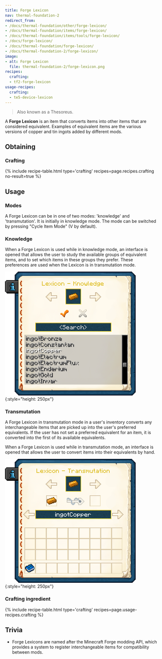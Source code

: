 ```yaml
---
title: Forge Lexicon
nav: thermal-foundation-2
redirect_from:
- /docs/thermal-foundation/other/forge-lexicon/
- /docs/thermal-foundation/items/forge-lexicon/
- /docs/thermal-foundation/items/tools/forge-lexicon/
- /docs/forge-lexicon/
- /docs/thermal-foundation/forge-lexicon/
- /docs/thermal-foundation-2/forge-lexicon/
image:
- alt: Forge Lexicon
  file: thermal-foundation-2/forge-lexicon.png
recipes:
  crafting:
  - tf2-forge-lexicon
usage-recipes:
  crafting:
  - te5-device-lexicon
---
```


> Also known as a Thesoreus.


A **Forge Lexicon** is an item that converts items into other items that are
considered equivalent. Examples of equivalent items are the various versions of
copper and tin ingots added by different mods.


Obtaining
---------

### Crafting
{% include recipe-table.html type='crafting' recipes=page.recipes.crafting no-result=true %}


Usage
-----

### Modes
A Forge Lexicon can be in one of two modes: 'knowledge' and 'transmutation'. It
is initially in knowledge mode. The mode can be switched by pressing "Cycle Item
Mode" (V by default).

### Knowledge
When a Forge Lexicon is used while in knowledge mode, an interface is opened
that allows the user to study the available groups of equivalent items, and to
set which items in these groups they prefer. These preferences are used when the
Lexicon is in transmutation mode.

![Forge Lexicon Knowledge GUI](/assets/images/thermal-foundation-2/forge-lexicon-gui-knowledge.png){:style="height: 250px"}

### Transmutation
A Forge Lexicon in transmutation mode in a user's inventory converts any
interchangeable items that are picked up into the user's preferred equivalents.
If the user has not set a preferred equivalent for an item, it is converted into
the first of its available equivalents.

When a Forge Lexicon is used while in transmutation mode, an interface is opened
that allows the user to convert items into their equivalents by hand.

![Forge Lexicon Transmutation GUI](/assets/images/thermal-foundation-2/forge-lexicon-gui-transmutation.png){:style="height: 250px"}

### Crafting ingredient
{% include recipe-table.html type='crafting' recipes=page.usage-recipes.crafting %}


Trivia
------

* Forge Lexicons are named after the Minecraft Forge modding API, which provides
  a system to register interchangeable items for compatibility between mods.
